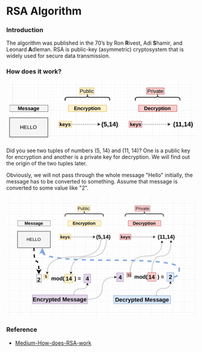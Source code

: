 # RSA Algorithm

### Introduction

The algorithm was published in the 70’s by Ron <strong>R</strong>ivest, Adi <strong>S</strong>hamir, and Leonard <strong>A</strong>dleman. RSA is public-key (asymmetric) cryptosystem that is widely used for secure data transmission.

### How does it work?

<img src="/assets/images/math_and_algorithm/rsa_1.png" alt="RSA illustration" />

Did you see two tuples of numbers (5, 14) and (11, 14)?
One is a public key for encryption and another is a private key for decryption. We will find out the origin of the two tuples later.

Obviously, we will not pass through the whole message "Hello" initially, the message has to be converted to something. Assume that message is converted to some value like "2".

<img src="/assets/images/math_and_algorithm/rsa_2.png" alt="RSA illustration" />

### Reference

- [Medium-How-does-RSA-work](https://medium.com/hackernoon/how-does-rsa-work-f44918df914b)

